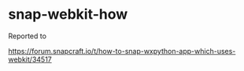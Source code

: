 # snap-webkit-how

Reported to

https://forum.snapcraft.io/t/how-to-snap-wxpython-app-which-uses-webkit/34517
